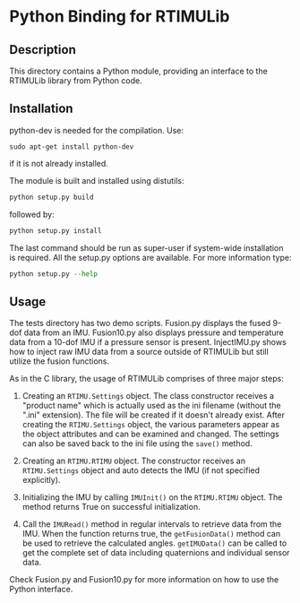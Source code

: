 Python Binding for RTIMULib
===========================

Description
-----------
This directory contains a Python module, providing an interface to the RTIMULib library
from Python code.

Installation
------------

python-dev is needed for the compilation. Use:
```
sudo apt-get install python-dev
```

if it is not already installed.

The module is built and installed using distutils:
```python
python setup.py build
```   

followed by:
```python
python setup.py install
```

The last command should be run as super-user if system-wide installation is required. All the
setup.py options are available. For more information type:
```python
python setup.py --help
```


Usage
-----

The tests directory has two demo scripts. Fusion.py displays the fused 9-dof data from an IMU. Fusion10.py also displays pressure and temperature data from a 10-dof IMU if a pressure sensor is present. InjectIMU.py shows how to inject raw IMU data from a source outside of RTIMULib but still utilize the fusion functions.

As in the C library, the usage of RTIMULib comprises of three major steps:

1. Creating an `RTIMU.Settings` object. The class constructor receives a "product name" which is
   actually used as the ini filename (without the ".ini" extension). The file will be
   created if it doesn't already exist. After creating the `RTIMU.Settings` object, the various
   parameters appear as the object attributes and can be examined and changed. 
   The settings can also be saved back to the ini file using the `save()` method.
   
2. Creating an `RTIMU.RTIMU` object. The constructor receives an `RTIMU.Settings` object and auto detects
   the IMU (if not specified explicitly).
   
3. Initializing the IMU by calling `IMUInit()` on the `RTIMU.RTIMU` object. The method returns True on
   successful initialization.
   
4. Call the `IMURead()` method in regular intervals to retrieve data from the IMU. When the function returns
   true, the `getFusionData()` method can be used to retrieve the calculated angles. `getIMUData()` can be called
   to get the complete set of data including quaternions and individual sensor data.
   
Check Fusion.py and Fusion10.py for more information on how to use the Python interface.

